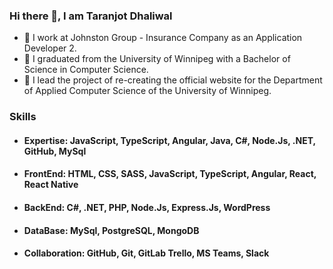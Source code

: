 ### Hi there 👋, I am Taranjot Dhaliwal

- 🍎 I work at Johnston Group - Insurance Company as an Application Developer 2. 
- 🌱 I graduated from the University of Winnipeg with a Bachelor of Science in Computer Science.  
- 🔭 I lead the project of re-creating the official website for the Department of Applied Computer Science of the University of Winnipeg.

### Skills
- #### Expertise: JavaScript, TypeScript, Angular, Java, C#, Node.Js, .NET, GitHub, MySql
- #### FrontEnd: HTML, CSS, SASS, JavaScript, TypeScript, Angular, React, React Native
- #### BackEnd: C#, .NET, PHP, Node.Js, Express.Js, WordPress
- #### DataBase: MySql, PostgreSQL, MongoDB
- #### Collaboration: GitHub, Git, GitLab Trello, MS Teams, Slack
<!--
**Taran-47/Taran-47** is a ✨ _special_ ✨ repository because its `README.md` (this file) appears on your GitHub profile.

Here are some ideas to get you started:

- 🔭 I’m currently working on ...
- 🌱 I’m currently learning ...
- 👯 I’m looking to collaborate on ...
- 🤔 I’m looking for help with ...
- 💬 Ask me about ...
- 📫 How to reach me: ...
- 😄 Pronouns: ...
- ⚡ Fun fact: ...
-->
